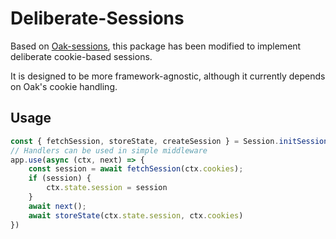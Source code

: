 # Deliberate-Sessions

Based on [Oak-sessions](https://github.com/jcs224/oak_sessions), this package has been modified to implement deliberate cookie-based sessions.

It is designed to be more framework-agnostic, although it currently depends on Oak's cookie handling.

## Usage

```ts
const { fetchSession, storeState, createSession } = Session.initSessionsHandlers(store)
// Handlers can be used in simple middleware
app.use(async (ctx, next) => {
    const session = await fetchSession(ctx.cookies);
    if (session) {
        ctx.state.session = session
    }
    await next();
    await storeState(ctx.state.session, ctx.cookies)
})
```